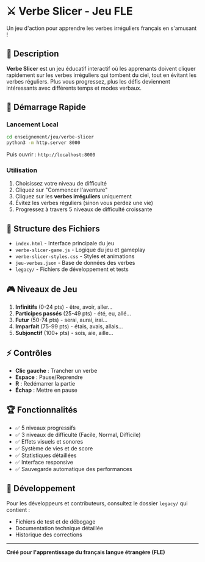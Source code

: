 # ⚔️ Verbe Slicer - Jeu FLE

Un jeu d'action pour apprendre les verbes irréguliers français en s'amusant !

## 🎯 Description

**Verbe Slicer** est un jeu éducatif interactif où les apprenants doivent cliquer rapidement sur les verbes irréguliers qui tombent du ciel, tout en évitant les verbes réguliers. Plus vous progressez, plus les défis deviennent intéressants avec différents temps et modes verbaux.

## 🚀 Démarrage Rapide

### Lancement Local
```bash
cd enseignement/jeu/verbe-slicer
python3 -m http.server 8000
```

Puis ouvrir : `http://localhost:8000`

### Utilisation
1. Choisissez votre niveau de difficulté
2. Cliquez sur "Commencer l'aventure" 
3. Cliquez sur les **verbes irréguliers** uniquement
4. Évitez les verbes réguliers (sinon vous perdez une vie)
5. Progressez à travers 5 niveaux de difficulté croissante

## 📁 Structure des Fichiers

- `index.html` - Interface principale du jeu
- `verbe-slicer-game.js` - Logique du jeu et gameplay  
- `verbe-slicer-styles.css` - Styles et animations
- `jeu-verbes.json` - Base de données des verbes
- `legacy/` - Fichiers de développement et tests

## 🎮 Niveaux de Jeu

1. **Infinitifs** (0-24 pts) - être, avoir, aller...
2. **Participes passés** (25-49 pts) - été, eu, allé...
3. **Futur** (50-74 pts) - serai, aurai, irai...
4. **Imparfait** (75-99 pts) - étais, avais, allais...
5. **Subjonctif** (100+ pts) - sois, aie, aille...

## ⚡ Contrôles

- **Clic gauche** : Trancher un verbe
- **Espace** : Pause/Reprendre
- **R** : Redémarrer la partie
- **Échap** : Mettre en pause

## 🏆 Fonctionnalités

- ✅ 5 niveaux progressifs
- ✅ 3 niveaux de difficulté (Facile, Normal, Difficile)
- ✅ Effets visuels et sonores
- ✅ Système de vies et de score
- ✅ Statistiques détaillées
- ✅ Interface responsive
- ✅ Sauvegarde automatique des performances

## 🔧 Développement

Pour les développeurs et contributeurs, consultez le dossier `legacy/` qui contient :
- Fichiers de test et de débogage
- Documentation technique détaillée
- Historique des corrections

---

**Créé pour l'apprentissage du français langue étrangère (FLE)** 